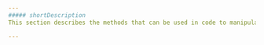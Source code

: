 ```yaml
---
##### shortDescription
This section describes the methods that can be used in code to manipulate the [Point](/api-reference/20%20Data%20Visualization%20Widgets/17%20dxPolarChart/7%20Chart%20Elements/Point '/Documentation/ApiReference/Data_Visualization_Widgets/dxPolarChart/Chart_Elements/Point/') object.

---
```

